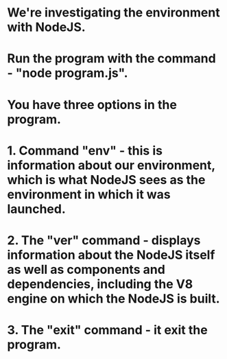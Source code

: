 # We're investigating the environment with NodeJS.

# Run the program with the command - "node program.js".

# You have three options in the program.

# 1. Command "env" - this is information about our environment, which is what NodeJS sees as the environment in which it was launched.

# 2. The  "ver" command - displays information about the NodeJS itself as well as components and dependencies, including the V8 engine on which the NodeJS is built.

# 3. The "exit" command - it exit the program.
